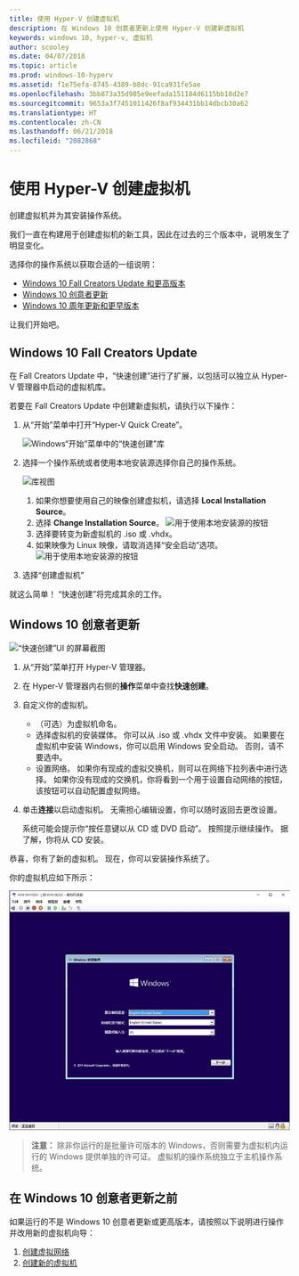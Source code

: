 ```yaml
---
title: 使用 Hyper-V 创建虚拟机
description: 在 Windows 10 创意者更新上使用 Hyper-V 创建新虚拟机
keywords: windows 10, hyper-v, 虚拟机
author: scooley
ms.date: 04/07/2018
ms.topic: article
ms.prod: windows-10-hyperv
ms.assetid: f1e75efa-8745-4389-b8dc-91ca931fe5ae
ms.openlocfilehash: 3bb873a35d905e9eefada151184d6115bb18d2e7
ms.sourcegitcommit: 9653a3f7451011426f8af934431bb14dbcb30a62
ms.translationtype: HT
ms.contentlocale: zh-CN
ms.lasthandoff: 06/21/2018
ms.locfileid: "2082868"
---
```

# <a name="create-a-virtual-machine-with-hyper-v"></a>使用 Hyper-V 创建虚拟机

创建虚拟机并为其安装操作系统。

我们一直在构建用于创建虚拟机的新工具，因此在过去的三个版本中，说明发生了明显变化。

选择你的操作系统以获取合适的一组说明：

* [Windows 10 Fall Creators Update 和更高版本](quick-create-virtual-machine.md#windows-10-fall-creators-update)
* [Windows 10 创意者更新](quick-create-virtual-machine.md#windows-10-creators-update)
* [Windows 10 周年更新和更早版本](quick-create-virtual-machine.md#before-windows-10-creators-update)

让我们开始吧。

## <a name="windows-10-fall-creators-update"></a>Windows 10 Fall Creators Update

在 Fall Creators Update 中，“快速创建”进行了扩展，以包括可以独立从 Hyper-V 管理器中启动的虚拟机库。

若要在 Fall Creators Update 中创建新虚拟机，请执行以下操作：

1. 从“开始”菜单中打开“Hyper-V Quick Create”。

    ![Windows“开始”菜单中的“快速创建”库](media/quick-create-start-menu.png)

1. 选择一个操作系统或者使用本地安装源选择你自己的操作系统。

    ![库视图](media/vmgallery.png)

    1. 如果你想要使用自己的映像创建虚拟机，请选择 **Local Installation Source**。
    1. 选择 **Change Installation Source**。
      ![用于使用本地安装源的按钮](media/change-source.png)
    1. 选择要转变为新虚拟机的 .iso 或 .vhdx。
    1. 如果映像为 Linux 映像，请取消选择“安全启动”选项。
      ![用于使用本地安装源的按钮](media/toggle-secure-boot.png)

1. 选择“创建虚拟机”

就这么简单！  “快速创建”将完成其余的工作。

## <a name="windows-10-creators-update"></a>Windows 10 创意者更新

![“快速创建”UI 的屏幕截图](media/quickcreatesteps_inked.jpg)

1. 从“开始”菜单打开 Hyper-V 管理器。

1. 在 Hyper-V 管理器内右侧的**操作**菜单中查找**快速创建**。

1. 自定义你的虚拟机。

    * （可选）为虚拟机命名。
    * 选择虚拟机的安装媒体。 你可以从 .iso 或 .vhdx 文件中安装。
    如果要在虚拟机中安装 Windows，你可以启用 Windows 安全启动。 否则，请不要选中。
    * 设置网络。
    如果你有现成的虚拟交换机，则可以在网络下拉列表中进行选择。 如果你没有现成的交换机，你将看到一个用于设置自动网络的按钮，该按钮可以自动配置虚拟网络。

1. 单击**连接**以启动虚拟机。 无需担心编辑设置，你可以随时返回去更改设置。

    系统可能会提示你“按任意键以从 CD 或 DVD 启动”。 按照提示继续操作。  据了解，你将从 CD 安装。

恭喜，你有了新的虚拟机。  现在，你可以安装操作系统了。

你的虚拟机应如下所示：

![虚拟机启动屏幕](media/OSDeploy_upd.png)

> **注意：** 除非你运行的是批量许可版本的 Windows，否则需要为虚拟机内运行的 Windows 提供单独的许可证。 虚拟机的操作系统独立于主机操作系统。

## <a name="before-windows-10-creators-update"></a>在 Windows 10 创意者更新之前

如果运行的不是 Windows 10 创意者更新或更高版本，请按照以下说明进行操作并改用新的虚拟机向导：

1. [创建虚拟网络](connect-to-network.md)
1. [创建新的虚拟机](create-virtual-machine.md)
